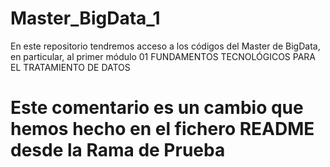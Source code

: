 # Master_BigData_1
En este repositorio tendremos acceso a los códigos del Master de BigData, en particular, al primer módulo 01 FUNDAMENTOS TECNOLÓGICOS PARA EL TRATAMIENTO DE DATOS
# Este comentario es un cambio que hemos hecho en el fichero README desde la Rama de Prueba
